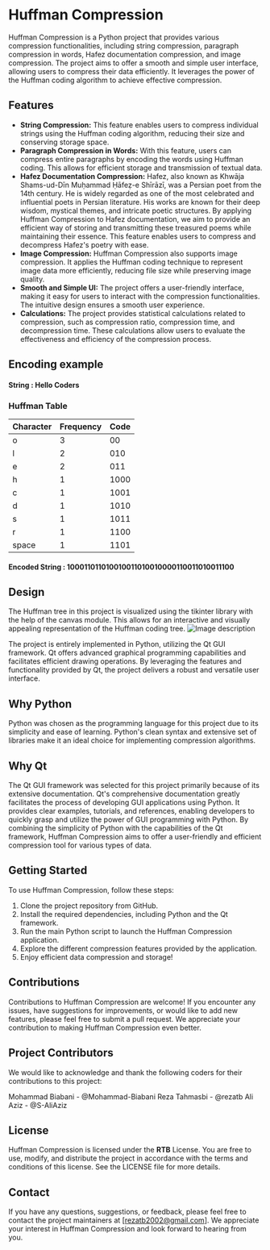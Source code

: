 # Huffman Compression
Huffman Compression is a Python project that provides various compression functionalities, including string compression, paragraph compression in words, Hafez documentation compression, and image compression. The project aims to offer a smooth and simple user interface, allowing users to compress their data efficiently. It leverages the power of the Huffman coding algorithm to achieve effective compression.
## Features

- **String Compression:**
This feature enables users to compress individual strings using the Huffman coding algorithm, reducing their size and conserving storage space.
- **Paragraph Compression in Words:**
With this feature, users can compress entire paragraphs by encoding the words using Huffman coding. This allows for efficient storage and transmission of textual data.
- **Hafez Documentation Compression:**
Hafez, also known as Khwāja Shams-ud-Dīn Muḥammad Ḥāfeẓ-e Shīrāzī, was a Persian poet from the 14th century. He is widely regarded as one of the most celebrated and influential poets in Persian literature. His works are known for their deep wisdom, mystical themes, and intricate poetic structures.
By applying Huffman Compression to Hafez documentation, we aim to provide an efficient way of storing and transmitting these treasured poems while maintaining their essence. This feature enables users to compress and decompress Hafez's poetry with ease.
- **Image Compression:**
Huffman Compression also supports image compression. It applies the Huffman coding technique to represent image data more efficiently, reducing file size while preserving image quality.
- **Smooth and Simple UI:**
The project offers a user-friendly interface, making it easy for users to interact with the compression functionalities. The intuitive design ensures a smooth user experience.
- **Calculations:**
The project provides statistical calculations related to compression, such as compression ratio, compression time, and decompression time. These calculations allow users to evaluate the effectiveness and efficiency of the compression process.
## Encoding example
#### String : Hello Coders

### Huffman Table
| Character | Frequency | Code   |
| --------- | --------- | ------ |
| o         | 3         | 00     |
| l         | 2         | 010    |
| e         | 2         | 011    |
| h         | 1         | 1000   |
| c         | 1         | 1001   |
| d         | 1         | 1010   |
| s         | 1         | 1011   |
| r         | 1         | 1100   |
| space     | 1         | 1101   |

#### Encoded String : 100011011010010011010010000110011010011100

## Design

The Huffman tree in this project is visualized using the tikinter library with the help of the canvas module. This allows for an interactive and visually appealing representation of the Huffman coding tree.
![Image description]([image_path_or_url](https://github.com/Reza-Tahmasbi/Huffman-compression/blob/master/huffman%20coding.jpeg))

The project is entirely implemented in Python, utilizing the Qt GUI framework. Qt offers advanced graphical programming capabilities and facilitates efficient drawing operations. By leveraging the features and functionality provided by Qt, the project delivers a robust and versatile user interface.

## Why Python
Python was chosen as the programming language for this project due to its simplicity and ease of learning. Python's clean syntax and extensive set of libraries make it an ideal choice for implementing compression algorithms.

## Why Qt
The Qt GUI framework was selected for this project primarily because of its extensive documentation. Qt's comprehensive documentation greatly facilitates the process of developing GUI applications using Python. It provides clear examples, tutorials, and references, enabling developers to quickly grasp and utilize the power of GUI programming with Python.
By combining the simplicity of Python with the capabilities of the Qt framework, Huffman Compression aims to offer a user-friendly and efficient compression tool for various types of data.
## Getting Started

To use Huffman Compression, follow these steps:

1. Clone the project repository from GitHub.
2. Install the required dependencies, including Python and the Qt framework.
3. Run the main Python script to launch the Huffman Compression application.
4. Explore the different compression features provided by the application.
5. Enjoy efficient data compression and storage!

## Contributions
Contributions to Huffman Compression are welcome! If you encounter any issues, have suggestions for improvements, or would like to add new features, please feel free to submit a pull request. We appreciate your contribution to making Huffman Compression even better.

## Project Contributors
We would like to acknowledge and thank the following coders for their contributions to this project:

Mohammad Biabani - @Mohammad-Biabani
Reza Tahmasbi - @rezatb
Ali Aziz - @S-AliAziz

## License
Huffman Compression is licensed under the **RTB** License. You are free to use, modify, and distribute the project in accordance with the terms and conditions of this license. See the LICENSE file for more details.

## Contact
If you have any questions, suggestions, or feedback, please feel free to contact the project maintainers at [rezatb2002@gmail.com]. We appreciate your interest in Huffman Compression and look forward to hearing from you.
